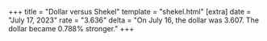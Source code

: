 +++
title = "Dollar versus Shekel"
template = "shekel.html"
[extra]
date = "July 17, 2023"
rate = "3.636"
delta = "On July 16, the dollar was 3.607. The dollar became 0.788% stronger."
+++
